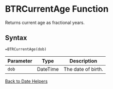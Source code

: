 # BTRCurrentAge Function

Returns current age as fractional years.

## Syntax

```excel
=BTRCurrentAge(dob)
```

Parameter | Type | Description
---|---|---
`dob` | DateTime | The date of birth.

[Back to Date Helpers](RBLeDateHelpers.md)